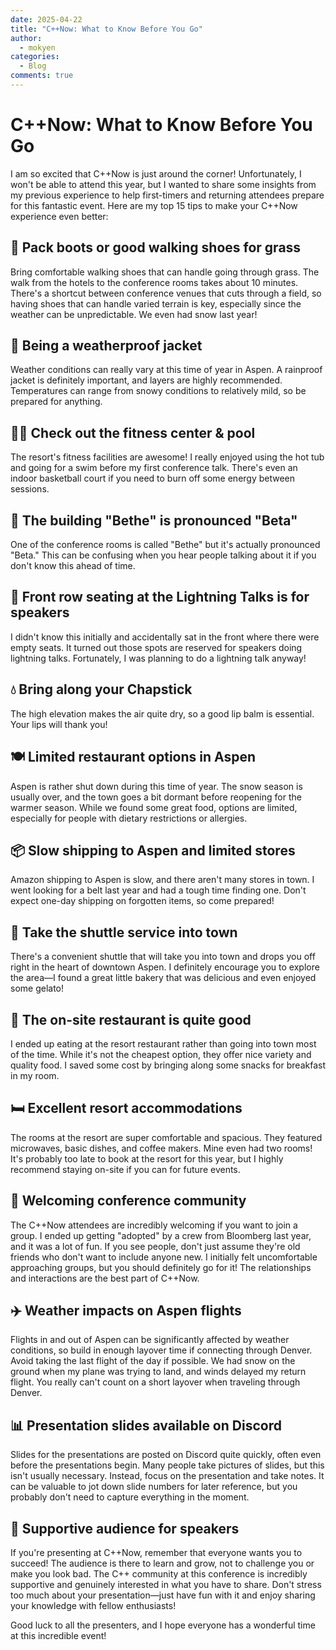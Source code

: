 ```yaml
---
date: 2025-04-22
title: "C++Now: What to Know Before You Go"
author:
  - mokyen
categories:
  - Blog
comments: true
---
```


# C++Now: What to Know Before You Go

I am so excited that C++Now is just around the corner! Unfortunately, I won't be able to attend this year, but I wanted to share some insights from my previous experience to help first-timers and returning attendees prepare for this fantastic event. Here are my top 15 tips to make your C++Now experience even better:

## 🥾 Pack boots or good walking shoes for grass

Bring comfortable walking shoes that can handle going through grass. The walk from the hotels to the conference rooms takes about 10 minutes. There's a shortcut between conference venues that cuts through a field, so having shoes that can handle varied terrain is key, especially since the weather can be unpredictable. We even had snow last year!

<!-- more -->

## 🧥 Being a weatherproof jacket

Weather conditions can really vary at this time of year in Aspen. A rainproof jacket is definitely important, and layers are highly recommended. Temperatures can range from snowy conditions to relatively mild, so be prepared for anything.

## 🏊‍♂️ Check out the fitness center & pool

The resort's fitness facilities are awesome! I really enjoyed using the hot tub and going for a swim before my first conference talk. There's even an indoor basketball court if you need to burn off some energy between sessions.

## 🏢 The building "Bethe" is pronounced "Beta"

One of the conference rooms is called "Bethe" but it's actually pronounced "Beta." This can be confusing when you hear people talking about it if you don't know this ahead of time.

## 💺 Front row seating at the Lightning Talks is for speakers

I didn't know this initially and accidentally sat in the front where there were empty seats. It turned out those spots are reserved for speakers doing lightning talks. Fortunately, I was planning to do a lightning talk anyway!

## 💧 Bring along your Chapstick

The high elevation makes the air quite dry, so a good lip balm is essential. Your lips will thank you!

## 🍽️ Limited restaurant options in Aspen

Aspen is rather shut down during this time of year. The snow season is usually over, and the town goes a bit dormant before reopening for the warmer season. While we found some great food, options are limited, especially for people with dietary restrictions or allergies.

## 📦 Slow shipping to Aspen and limited stores

Amazon shipping to Aspen is slow, and there aren't many stores in town. I went looking for a belt last year and had a tough time finding one. Don't expect one-day shipping on forgotten items, so come prepared!

## 🚎 Take the shuttle service into town

There's a convenient shuttle that will take you into town and drops you off right in the heart of downtown Aspen. I definitely encourage you to explore the area—I found a great little bakery that was delicious and even enjoyed some gelato!

## 🍲 The on-site restaurant is quite good

I ended up eating at the resort restaurant rather than going into town most of the time. While it's not the cheapest option, they offer nice variety and quality food. I saved some cost by bringing along some snacks for breakfast in my room.

## 🛏️ Excellent resort accommodations

The rooms at the resort are super comfortable and spacious. They featured microwaves, basic dishes, and coffee makers. Mine even had two rooms! It's probably too late to book at the resort for this year, but I highly recommend staying on-site if you can for future events.

## 👥 Welcoming conference community

The C++Now attendees are incredibly welcoming if you want to join a group. I ended up getting "adopted" by a crew from Bloomberg last year, and it was a lot of fun. If you see people, don't just assume they're old friends who don't want to include anyone new. I initially felt uncomfortable approaching groups, but you should definitely go for it! The relationships and interactions are the best part of C++Now.

## ✈️ Weather impacts on Aspen flights

Flights in and out of Aspen can be significantly affected by weather conditions, so build in enough layover time if connecting through Denver. Avoid taking the last flight of the day if possible. We had snow on the ground when my plane was trying to land, and winds delayed my return flight. You really can't count on a short layover when traveling through Denver.

## 📊 Presentation slides available on Discord

Slides for the presentations are posted on Discord quite quickly, often even before the presentations begin. Many people take pictures of slides, but this isn't usually necessary. Instead, focus on the presentation and take notes. It can be valuable to jot down slide numbers for later reference, but you probably don't need to capture everything in the moment.

## 🎤 Supportive audience for speakers

If you're presenting at C++Now, remember that everyone wants you to succeed! The audience is there to learn and grow, not to challenge you or make you look bad. The C++ community at this conference is incredibly supportive and genuinely interested in what you have to share. Don't stress too much about your presentation—just have fun with it and enjoy sharing your knowledge with fellow enthusiasts!



Good luck to all the presenters, and I hope everyone has a wonderful time at this incredible event!